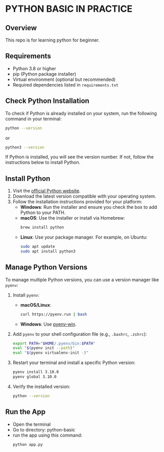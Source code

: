 # PYTHON BASIC IN PRACTICE

## Overview

This repo is for learning python for beginner.

## Requirements

- Python 3.8 or higher
- pip (Python package installer)
- Virtual environment (optional but recommended)
- Required dependencies listed in `requirements.txt`

## Check Python Installation

To check if Python is already installed on your system, run the following command in your terminal:

```bash
python --version
```

or

```bash
python3 --version
```

If Python is installed, you will see the version number. If not, follow the instructions below to install Python.

## Install Python

1. Visit the [official Python website](https://www.python.org/downloads/).
2. Download the latest version compatible with your operating system.
3. Follow the installation instructions provided for your platform:
    - **Windows**: Run the installer and ensure you check the box to add Python to your PATH.
    - **macOS**: Use the installer or install via Homebrew:
      ```bash
      brew install python
      ```
    - **Linux**: Use your package manager. For example, on Ubuntu:
      ```bash
      sudo apt update
      sudo apt install python3
      ```

## Manage Python Versions

To manage multiple Python versions, you can use a version manager like `pyenv`:

1. Install `pyenv`:
    - **macOS/Linux**:
      ```bash
      curl https://pyenv.run | bash
      ```
    - **Windows**: Use [pyenv-win](https://github.com/pyenv-win/pyenv-win).

2. Add `pyenv` to your shell configuration file (e.g., `.bashrc`, `.zshrc`):
    ```bash
    export PATH="$HOME/.pyenv/bin:$PATH"
    eval "$(pyenv init --path)"
    eval "$(pyenv virtualenv-init -)"
    ```

3. Restart your terminal and install a specific Python version:
    ```bash
    pyenv install 3.10.0
    pyenv global 3.10.0
    ```

4. Verify the installed version:
    ```bash
    python --version
    ```

## Run the App

- Open the terminal
- Go to directory: python-basic
- run the app using this command:
  ```bash
  python app.py
  ```
